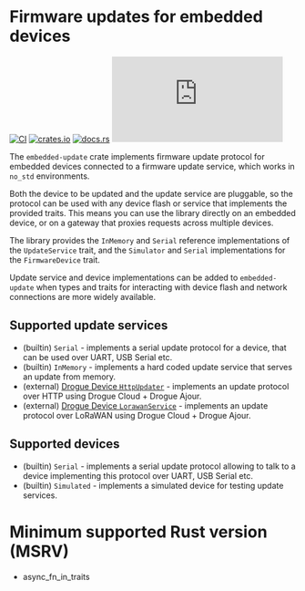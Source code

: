# Firmware updates for embedded devices

[![CI](https://github.com/drogue-iot/embedded-update/actions/workflows/ci.yaml/badge.svg)](https://github.com/drogue-iot/embedded-update/actions/workflows/ci.yaml)
[![crates.io](https://img.shields.io/crates/v/embedded-update.svg)](https://crates.io/crates/embedded-update)
[![docs.rs](https://docs.rs/embedded-update/badge.svg)](https://docs.rs/embedded-update)
[![Matrix](https://img.shields.io/matrix/drogue-iot:matrix.org)](https://matrix.to/#/#drogue-iot:matrix.org)

The `embedded-update` crate implements firmware update protocol for embedded devices connected to a firmware update service, which works in `no_std` environments.

Both the device to be updated and the update service are pluggable, so the protocol can be used with any device flash or service that implements the provided traits. This means you can use the library directly on an embedded device, or on a gateway that proxies requests across multiple devices.

The library provides the `InMemory` and `Serial` reference implementations of the `UpdateService` trait, and the `Simulator` and `Serial` implementations for the `FirmwareDevice` trait.

Update service and device implementations can be added to `embedded-update` when types and traits for interacting with device flash and network connections are more widely available.

## Supported update services

* (builtin) `Serial` - implements a serial update protocol for a device, that can be used over UART, USB Serial etc.
* (builtin) `InMemory` - implements a hard coded update service that serves an update from memory.
* (external) [Drogue Device `HttpUpdater`](https://github.com/drogue-iot/drogue-device) - implements an update protocol over HTTP using Drogue Cloud + Drogue Ajour.
* (external) [Drogue Device `LorawanService`](https://github.com/drogue-iot/drogue-device) - implements an update protocol over LoRaWAN using Drogue Cloud + Drogue Ajour.

## Supported devices

* (builtin) `Serial` - implements a serial update protocol allowing to talk to a device implementing this protocol over UART, USB Serial etc.
* (builtin) `Simulated` - implements a simulated device for testing update services.

# Minimum supported Rust version (MSRV)

* async_fn_in_traits
